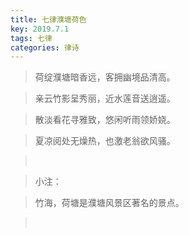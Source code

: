 ```yaml
---
title: 七律濮塘荷色
key: 2019.7.1
tags: 七律
categories: 律诗
---
```


<blockquote class="blockquote-center">荷绽濮塘暗香远，客拥幽境品清高。
</blockquote>
<blockquote class="blockquote-center">亲云竹影呈秀丽，近水莲音送逍遥。
</blockquote>
<blockquote class="blockquote-center">散淡看花寻雅致，悠闲听雨领娇娆。
</blockquote>
<blockquote class="blockquote-center">夏凉阅处无燥热，也激老翁欲风骚。
</blockquote>
<blockquote class="blockquote-center"></br>
</blockquote>
<blockquote class="blockquote-center">小注：
</blockquote>
<blockquote class="blockquote-center">竹海，荷塘是濮塘风景区著名的景点。
</blockquote>
<blockquote class="blockquote-center"></br>
</blockquote>
